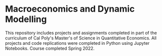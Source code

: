# Macroeconomics and Dynamic Modelling

This repository includes projects and assignments completed in part of the curriculum of Cal Poly's Master's of Science in Quantitative Economics. All projects and code replications were completed in Python using Jupyter Notebooks. Course completed Spring 2022.
